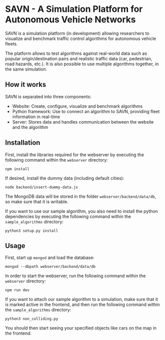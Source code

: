 # SAVN - A Simulation Platform for Autonomous Vehicle Networks

SAVN is a simulation platform (in development) allowing researchers to visualize and benchmark traffic control algorithms for autonomous vehicle fleets.

The platform allows to test algorithms against real-world data such as popular origin/destination pairs and realistic traffic data (car, pedestrian, road hazards, etc.). It is also possible to use multiple algorithms together, in the same simulation.

## How it works

SAVN is separated into three components:

- Website: Create, configure, visualize and benchmark algorithms
- Python framework: Use to connect an algorithm to SAVN, providing fleet information in real-time
- Server: Stores data and handles communication between the website and the algorithm

## Installation
First, install the libraries required for the webserver by executing the following command within the `webserver` directory:

    npm install

If desired, install the dummy data (including default cities):

    node backend/insert-dummy-data.js

The MongoDB data will be stored in the folder `webserver/backend/data/db`, so make sure that it is writable.

If you want to use our sample algorithm, you also need to install the python dependencies by executing the following command within the `sample_algorithms` directory:

    python3 setup.py install

## Usage

First, start up ``mongod`` and load the database:

    mongod --dbpath webserver/backend/data/db

In order to start the webserver, run the following command within the `webserver` directory:

    npm run dev

If you want to attach our sample algorithm to a simulation, make sure that it is marked active in the frontend, and then run the following command within the `sample_algorithms` directory:

    python3 non_colliding.py

You should then start seeing your specified objects like cars on the map in the frontend.